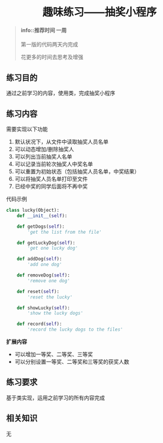# <center>趣味练习——抽奖小程序</center>

<!-- toc -->

> #### info::推荐时间 一周
>
> 第一版的代码两天内完成
>
> 花更多的时间去思考及增强

## 练习目的

通过之前学习的内容，使用类，完成抽奖小程序

## 练习内容

需要实现以下功能
1. 默认状况下，从文件中读取抽奖人员名单
2. 可以动态增加/删除抽奖人
3. 可以列出当前抽奖人名单
4. 可以记录当前轮次抽奖人中奖名单
5. 可以重置为初始状态（包括抽奖人员名单，中奖结果）
6. 可以将抽奖人员名单打印至文件
7. 已经中奖的同学后面将不再中奖

代码示例
``` python
class lucky(Object):
    def __init__(self):

    def getDogs(self):
        'get the list from the file'

    def getLuckyDog(self):
        'get one lucky dog'

    def addDog(self):
        'add one dog'

    def removeDog(self):
        'remove one dog'

    def reset(self):
        'reset the lucky'

    def showLucky(self):
        'show the lucky dogs'

    def record(self):
        'record the lucky dogs to the files'
```

**扩展内容**

* 可以增加一等奖、二等奖、三等奖
* 可以分别设置一等奖、二等奖和三等奖的获奖人数

## 练习要求

基于类实现，运用之前学习的所有内容完成

## 相关知识

无

